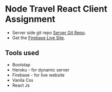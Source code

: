 # Node Travel React Client Assignment

* Server side git repo [Server Git Repo](https://github.com/programming-hero-web-course1/tourism-or-delivery-website-server-side-keylighter).
* Get the [Firebase Live Site](https://node-travel-react-clientassign.web.app/).

## Tools used

* Bootstap
* Heroku - for dynamic server
* Firebase - for live website
* Vanila Css
* React Js



